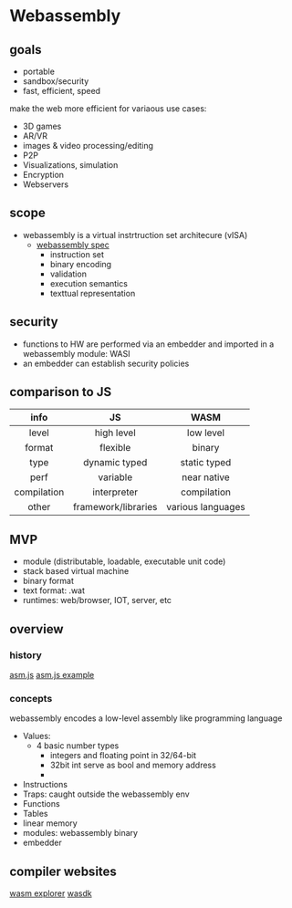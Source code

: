# Webassembly

## goals

- portable
- sandbox/security
- fast, efficient, speed

make the web more efficient for variaous use cases:

- 3D games
- AR/VR
- images & video processing/editing
- P2P
- Visualizations, simulation
- Encryption
- Webservers

## scope

- webassembly is a virtual instrtruction set architecure (vISA)
  - [webassembly spec](https://webassembly.github.io/spec/core/_download/WebAssembly.pdf)
    - instruction set
    - binary encoding
    - validation
    - execution semantics
    - texttual representation

## security

- functions to HW are performed via an embedder and imported in a webassembly module: WASI
- an embedder can establish security policies

## comparison to JS

| info   | JS            | WASM |
| :--:   | :--:          | :-:  |
| level  | high level    | low level |
| format | flexible      | binary    |
| type   | dynamic typed | static typed |
| perf   | variable      | near native  |
| compilation | interpreter | compilation |
| other | framework/libraries | various languages |         

## MVP

- module (distributable, loadable, executable unit code)
- stack based virtual machine
- binary format
- text format: .wat
- runtimes: web/browser, IOT, server, etc

## overview

### history

[asm.js](http://asmjs.org/spec/latest/)
[asm.js example](https://github.com/zbjornson/human-asmjs/blob/master/README.md)

### concepts

webassembly encodes a low-level assembly like programming language

- Values: 
  - 4 basic number types
    - integers and floating point in 32/64-bit
    - 32bit int serve as bool and memory address
    - 
- Instructions
- Traps: caught outside the webassembly env
- Functions
- Tables
- linear memory
- modules: webassembly binary
- embedder

## compiler websites

[wasm explorer](https://mbebenita.github.io/WasmExplorer/)
[wasdk](https://wasdk.github.io/WasmFiddle/)